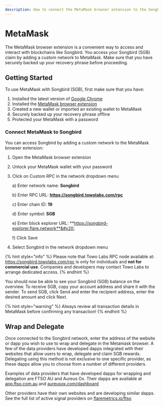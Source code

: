 ```yaml
---
description: How to connect the MetaMask browser extension to the Songbird network
---
```


# MetaMask

The MetaMask browser extension is a convenient way to access and interact with blockchains like Songbird. You access your Songbird (SGB) claim by adding a custom network to MetaMask. Make sure that you have securely backed up your recovery phrase before proceeding.

## Getting Started

To use MetaMask with Songbird (SGB), first make sure that you have:&#x20;

1. Installed the latest version of [Google Chrome](https://www.google.com/chrome/)
2. Installed the [MetaMask browser extension](https://metamask.io/download.html)
3. Created a new wallet or imported an existing wallet to MetaMask
4. Securely backed up your recovery phrase offline
5. Protected your MetaMask with a password

### Connect MetaMask to Songbird

You can access Songbird by adding a custom network to the MetaMask browser extension:

1. Open the MetaMask browser extension
2. Unlock your MetaMask wallet with your password
3.  Click on Custom RPC in the network dropdown menu

    a) Enter network name: **Songbird**

    b) Enter RPC URL: **https://songbird.towolabs.com/rpc**

    c) Enter chain ID: **19**

    d) Enter symbol: **SGB**

    e) Enter block explorer URL: **https://songbird-explorer.flare.network**&#x20;

    f) Click Save
4. Select Songbird in the network dropdown menu

{% hint style="info" %}
Please note that Towo Labs RPC node available at: https://songbird.towolabs.com/rpc is only for individuals and **not for commercial use**. Companies and developers may contact Towo Labs to arrange dedicated access.
{% endhint %}

You should now be able to see your Songbird (SGB) balance on the overview. To receive SGB, copy your account address and share it with the sender. To send SGB, click Send and enter the recipient address, enter the desired amount and click Next.

{% hint style="warning" %}
Always review all transaction details in MetaMask before confirming any transaction!
{% endhint %}

## Wrap and Delegate

Once connected to the Songbird network, enter the address of the website or dapp you wish to use to wrap and delegate in the Metamask browser. A few of the data providers have developed dapps integrated with their websites that allow users to wrap, delegate and claim SGB rewards. Delegating using this method is not exclusive to one specific provider, as these dapps allow you to choose from a number of different providers.

Examples of data providers that have developed dapps for wrapping and delegation are FTSO AU and Aureus Ox. Their dapps are available at [app.ftso.com.au](https://app.ftso.com.au/wrap) and [aureusox.com/dashboard](https://aureusox.com/dashboard)

Other providers have their own websites and are developing similar dapps. See the full list of active signal providers on [flaremetrics.io/ftso](https://flaremetrics.io/ftso)

